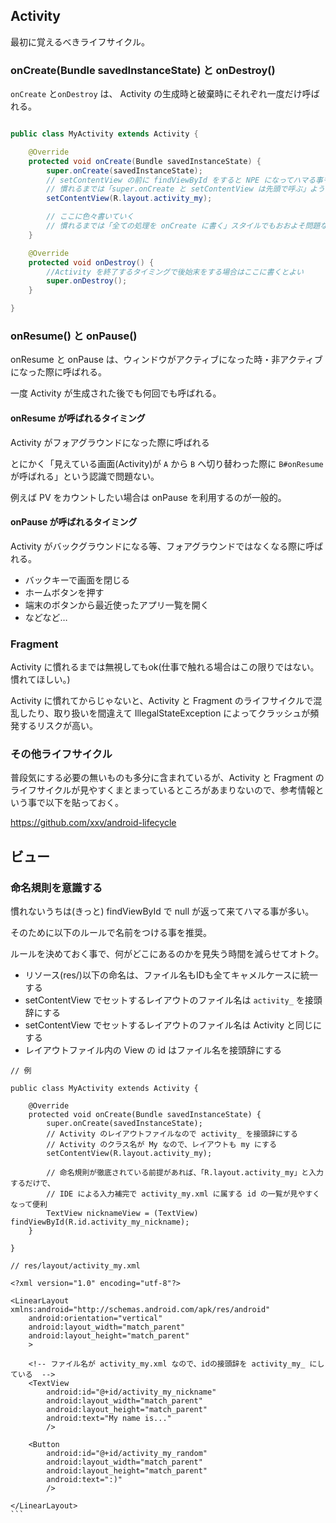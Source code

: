 ## Activity

最初に覚えるべきライフサイクル。

### onCreate(Bundle savedInstanceState) と onDestroy()

`onCreate`  と`onDestroy` は、 Activity の生成時と破棄時にそれぞれ一度だけ呼ばれる。

``` java

public class MyActivity extends Activity {

    @Override
    protected void onCreate(Bundle savedInstanceState) {
        super.onCreate(savedInstanceState);
        // setContentView の前に findViewById をすると NPE になってハマる事も多いので、
        // 慣れるまでは「super.onCreate と setContentView は先頭で呼ぶ」ようにしよう
        setContentView(R.layout.activity_my);

        // ここに色々書いていく
        // 慣れるまでは「全ての処理を onCreate に書く」スタイルでもおおよそ問題ないはず
    }

    @Override
    protected void onDestroy() {
        //Activity を終了するタイミングで後始末をする場合はここに書くとよい
        super.onDestroy();
    }

}
```


### onResume() と onPause()

onResume と onPause は、ウィンドウがアクティブになった時・非アクティブになった際に呼ばれる。

一度 Activity が生成された後でも何回でも呼ばれる。

#### onResume が呼ばれるタイミング

Activity がフォアグラウンドになった際に呼ばれる

とにかく「見えている画面(Activity)が `A` から `B` へ切り替わった際に `B#onResume` が呼ばれる」という認識で問題ない。

例えば PV をカウントしたい場合は onPause を利用するのが一般的。

#### onPause が呼ばれるタイミング

Activity がバックグラウンドになる等、フォアグラウンドではなくなる際に呼ばれる。

- バックキーで画面を閉じる
- ホームボタンを押す
- 端末のボタンから最近使ったアプリ一覧を開く
- などなど…

### Fragment

Activity に慣れるまでは無視してもok(仕事で触れる場合はこの限りではない。慣れてほしい。)

Activity に慣れてからじゃないと、Activity と Fragment のライフサイクルで混乱したり、取り扱いを間違えて IllegalStateException によってクラッシュが頻発するリスクが高い。

### その他ライフサイクル

普段気にする必要の無いものも多分に含まれているが、Activity と Fragment のライフサイクルが見やすくまとまっているところがあまりないので、参考情報という事で以下を貼っておく。

https://github.com/xxv/android-lifecycle

## ビュー

### 命名規則を意識する

慣れないうちは(きっと) findViewById で null が返って来てハマる事が多い。

そのために以下のルールで名前をつける事を推奨。

ルールを決めておく事で、何がどこにあるのかを見失う時間を減らせてオトク。

- リソース(res/)以下の命名は、ファイル名もIDも全てキャメルケースに統一する
- setContentView でセットするレイアウトのファイル名は `activity_` を接頭辞にする
- setContentView でセットするレイアウトのファイル名は Activity と同じにする
- レイアウトファイル内の View の id はファイル名を接頭辞にする

````
// 例

public class MyActivity extends Activity {

    @Override
    protected void onCreate(Bundle savedInstanceState) {
        super.onCreate(savedInstanceState);
        // Activity のレイアウトファイルなので activity_ を接頭辞にする
        // Activity のクラス名が My なので、レイアウトも my にする
        setContentView(R.layout.activity_my);

        // 命名規則が徹底されている前提があれば、「R.layout.activity_my」と入力するだけで、
        // IDE による入力補完で activity_my.xml に属する id の一覧が見やすくなって便利
        TextView nicknameView = (TextView) findViewById(R.id.activity_my_nickname);
    }

}

// res/layout/activity_my.xml

<?xml version="1.0" encoding="utf-8"?>

<LinearLayout xmlns:android="http://schemas.android.com/apk/res/android"
    android:orientation="vertical"
    android:layout_width="match_parent"
    android:layout_height="match_parent"
    >

    <!-- ファイル名が activity_my.xml なので、idの接頭辞を activity_my_ にしている  -->
    <TextView
        android:id="@+id/activity_my_nickname"
        android:layout_width="match_parent"
        android:layout_height="match_parent"
        android:text="My name is..."
        />

    <Button
        android:id="@+id/activity_my_random"
        android:layout_width="match_parent"
        android:layout_height="match_parent"
        android:text=":)"
        />

</LinearLayout>
```
